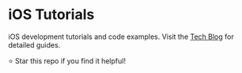 # iOS Tutorials

iOS development tutorials and code examples. Visit the [Tech Blog](https://janeshsutharios.github.io/TechBlogs/) for detailed guides.

⭐ Star this repo if you find it helpful!
